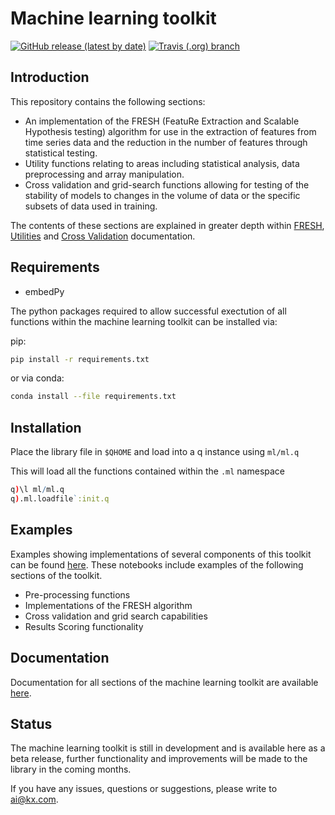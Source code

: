 # Machine learning toolkit

[![GitHub release (latest by date)](https://img.shields.io/github/v/release/kxsystems/ml)](https://github.com/kxsystems/ml/releases) [![Travis (.org) branch](https://img.shields.io/travis/kxsystems/embedpy/master?label=travis%20build)](https://travis-ci.org/kxsystems/ml/branches)

## Introduction
This repository contains the following sections:
*  An implementation of the FRESH (FeatuRe Extraction and Scalable Hypothesis testing) algorithm for use in the extraction of features from time series data and the reduction in the number of features through statistical testing. 
*  Utility functions relating to areas including statistical analysis, data preprocessing and array manipulation.
*  Cross validation and grid-search functions allowing for testing of the stability of models to changes in the volume of data or the specific subsets of data used in training.

The contents of these sections are explained in greater depth within [FRESH](https://code.kx.com/v2/ml/toolkit/fresh/), [Utilities](https://code.kx.com/v2/ml/toolkit/utilities/metric) and [Cross Validation](https://code.kx.com/v2/ml/toolkit/xval) documentation.

## Requirements

- embedPy

The python packages required to allow successful exectution of all functions within the machine learning toolkit can be installed via:

pip:
```bash
pip install -r requirements.txt
```

or via conda:
```bash
conda install --file requirements.txt
```

## Installation

Place the library file in `$QHOME` and load into a q instance using `ml/ml.q`

This will load all the functions contained within the `.ml` namespace  
```q
q)\l ml/ml.q
q).ml.loadfile`:init.q
```

## Examples

Examples showing implementations of several components of this toolkit can be found [here](https://github.com/KxSystems/mlnotebooks/). These notebooks include examples of the following sections of the toolkit.

*  Pre-processing functions
*  Implementations of the FRESH algorithm
*  Cross validation and grid search capabilities
*  Results Scoring functionality


## Documentation

Documentation for all sections of the machine learning toolkit are available [here](https://code.kx.com/v2/ml/toolkit/).

## Status

The machine learning toolkit is still in development and is available here as a beta release, further functionality and improvements will be made to the library in the coming months.

If you have any issues, questions or suggestions, please write to ai@kx.com.

